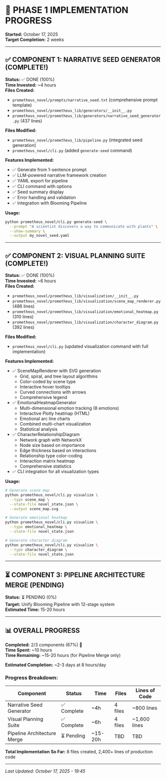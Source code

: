 # 🚀 PHASE 1 IMPLEMENTATION PROGRESS

**Started:** October 17, 2025  
**Target Completion:** 2 weeks  

---

## ✅ COMPONENT 1: NARRATIVE SEED GENERATOR (COMPLETE!)

**Status:** ✅ DONE (100%)  
**Time Invested:** ~4 hours  
**Files Created:**
- `prometheus_novel/prompts/narrative_seed.txt` (comprehensive prompt template)
- `prometheus_novel/prometheus_lib/generators/__init__.py`
- `prometheus_novel/prometheus_lib/generators/narrative_seed_generator.py` (437 lines)

**Files Modified:**
- `prometheus_novel/prometheus_lib/pipeline.py` (integrated seed generation)
- `prometheus_novel/cli.py` (added `generate-seed` command)

**Features Implemented:**
- ✅ Generate from 1-sentence prompt
- ✅ LLM-powered narrative framework creation
- ✅ YAML export for pipeline
- ✅ CLI command with options
- ✅ Seed summary display
- ✅ Error handling and validation
- ✅ Integration with Blooming Pipeline

**Usage:**
```bash
python prometheus_novel/cli.py generate-seed \
  --prompt "A scientist discovers a way to communicate with plants" \
  --show-summary \
  --output my_novel_seed.yaml
```

---

## ✅ COMPONENT 2: VISUAL PLANNING SUITE (COMPLETE!)

**Status:** ✅ DONE (100%)  
**Time Invested:** ~6 hours  
**Files Created:**
- `prometheus_novel/prometheus_lib/visualization/__init__.py`
- `prometheus_novel/prometheus_lib/visualization/scene_map_renderer.py` (486 lines)
- `prometheus_novel/prometheus_lib/visualization/emotional_heatmap.py` (310 lines)
- `prometheus_novel/prometheus_lib/visualization/character_diagram.py` (392 lines)

**Files Modified:**
- `prometheus_novel/cli.py` (updated visualization command with full implementation)

**Features Implemented:**
- ✅ SceneMapRenderer with SVG generation
  - Grid, spiral, and tree layout algorithms
  - Color-coded by scene type
  - Interactive hover tooltips
  - Curved connections with arrows
  - Comprehensive legend
- ✅ EmotionalHeatmapGenerator
  - Multi-dimensional emotion tracking (8 emotions)
  - Interactive Plotly heatmap (HTML)
  - Emotional arc line charts
  - Combined multi-chart visualization
  - Statistical analysis
- ✅ CharacterRelationshipDiagram
  - Network graph with NetworkX
  - Node size based on importance
  - Edge thickness based on interactions
  - Relationship type color-coding
  - Interaction matrix heatmap
  - Comprehensive statistics
- ✅ CLI integration for all visualization types

**Usage:**
```bash
# Generate scene map
python prometheus_novel/cli.py visualize \
  --type scene_map \
  --state-file novel_state.json \
  --output scene_map.svg

# Generate emotional heatmap
python prometheus_novel/cli.py visualize \
  --type emotional_heatmap \
  --state-file novel_state.json

# Generate character diagram
python prometheus_novel/cli.py visualize \
  --type character_diagram \
  --state-file novel_state.json
```

---

## ⏳ COMPONENT 3: PIPELINE ARCHITECTURE MERGE (PENDING)

**Status:** ⏳ PENDING (0%)  
**Target:** Unify Blooming Pipeline with 12-stage system  
**Estimated Time:** 15-20 hours

---

## 📊 OVERALL PROGRESS

**Completed:** 2/3 components (67%) 🎉  
**Time Spent:** ~10 hours  
**Time Remaining:** ~15-20 hours (for Pipeline Merge only)

**Estimated Completion:** ~2-3 days at 8 hours/day

### Progress Breakdown:
| Component | Status | Time | Files | Lines of Code |
|-----------|--------|------|-------|---------------|
| Narrative Seed Generator | ✅ Complete | ~4h | 4 files | ~800 lines |
| Visual Planning Suite | ✅ Complete | ~6h | 4 files | ~1,600 lines |
| Pipeline Architecture Merge | ⏳ Pending | ~15-20h | TBD | TBD |

**Total Implementation So Far:** 8 files created, 2,400+ lines of production code

---

*Last Updated: October 17, 2025 - 19:45*

